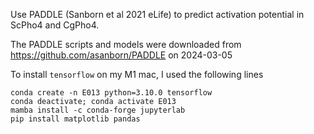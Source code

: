 Use PADDLE (Sanborn et al 2021 eLife) to predict activation potential in ScPho4 and CgPho4.

The PADDLE scripts and models were downloaded from <https://github.com/asanborn/PADDLE> on 2024-03-05

To install `tensorflow` on my M1 mac, I used the following lines

```unix
conda create -n E013 python=3.10.0 tensorflow
conda deactivate; conda activate E013
mamba install -c conda-forge jupyterlab
pip install matplotlib pandas
```
